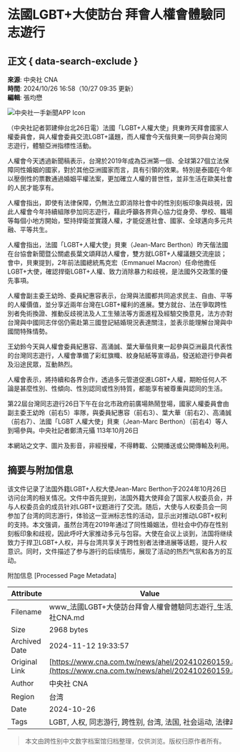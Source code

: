 # 法國LGBT+大使訪台 拜會人權會體驗同志遊行

## 正文 { data-search-exclude }


**來源**: 中央社 CNA  
**時間**: 2024/10/26 16:58（10/27 09:35 更新）  
**編輯**: 張均懋  

![中央社一手新聞APP Icon](https://imgcdn.cna.com.tw/www/website/img/icon-app.svg)  

（中央社記者郭建伸台北26日電）法國「LGBT+人權大使」貝東昨天拜會國家人權委員會，與人權會委員交流LGBT+議題，而人權會今天偕貝東一同參與台灣同志遊行，體驗亞洲指標性活動。

人權會今天透過新聞稿表示，台灣於2019年成為亞洲第一個、全球第27個立法保障同性婚姻的國家，對於其他亞洲國家而言，具有引領的效果。特別是泰國在今年以壓倒性的票數通過婚姻平權法案，更加確立人權的普世性，並非生活在歐美社會的人民才能享有。

人權會指出，即使有法律保障，仍無法立即消除社會中的性別刻板印象與歧視，因此人權會今年持續組隊參加同志遊行，藉此呼籲各界齊心協力從身旁、學校、職場等每個小地方開始，堅持捍衛並實踐人權，才能促進社會、國家、全球邁向多元共融、平等共生。

人權會指出，法國「LGBT+人權大使」貝東（Jean-Marc Berthon）昨天偕法國在台協會新聞暨公關處長葉文頌拜訪人權會，雙方就LGBT+人權議題交流座談；會中，貝東提到，2年前法國總統馬克宏（Emmanuel Macron）任命他擔任LGBT+大使，確認捍衛LGBT+人權、致力消除暴力和歧視，是法國外交政策的優先事項。

人權會副主委王幼玲、委員紀惠容表示，台灣與法國都共同追求民主、自由、平等的人權價值，並分享近兩年台灣在LGBT+權利的進展。雙方就台、法在爭取跨性別者免術換證、推動反歧視法及人工生殖法等方面進程及經驗交換意見，法方亦對台灣與中國同志伴侶仍需赴第三國登記結婚現況表達關注，並表示能理解台灣與中國間特殊情勢。

王幼鈴今天與人權會委員紀惠容、高涌誠、葉大華偕貝東一起參與亞洲最具代表性的台灣同志遊行，人權會準備了彩虹旗幟、紋身貼紙等宣導品，發送給遊行參與者及沿途民眾，互動熱烈。

人權會表示，將持續和各界合作，透過多元管道促進LGBT+人權，期盼任何人不論是甚麼性別、性傾向、性別認同或性別特質，都能享有被尊重與認同的生活。

第22屆台灣同志遊行26日下午在台北市政府前廣場熱鬧登場，國家人權委員會由副主委王幼玲（前右5）率隊，與委員紀惠容（前右3）、葉大華（前右2）、高涌誠（前右7）、法國「LGBT 人權大使」貝東（Jean-Marc Berthon）（前右4）等人到場參與。中央社記者鄭清元攝 113年10月26日

本網站之文字、圖片及影音，非經授權，不得轉載、公開播送或公開傳輸及利用。

## 摘要与附加信息

<!-- tcd_abstract -->
该文件记录了法国外籍LGBT+人权大使Jean-Marc Berthon于2024年10月26日访问台湾的相关情况。文件中首先提到，法国外籍大使拜会了国家人权委员会，并与人权委员会的成员针对LGBT+议题进行了交流。随后，大使与人权委员会一同参加了台湾的同志游行，体验这一亚洲标志性的活动，显示出对推动LGBT+权利的支持。本文强调，虽然台湾在2019年通过了同性婚姻法，但社会中仍存在性别刻板印象和歧视，因此呼吁大家推动多元与包容。大使在会议上谈到，法国将继续致力于捍卫LGBT+人权，并与台湾共享关于跨性别者法律进展等话题，提升人权意识。同时，文件描述了参与游行的后续情形，展现了活动的热烈气氛和各方的互动。
<!-- tcd_abstract_end -->

附加信息 [Processed Page Metadata]

| Attribute       | Value                                  |
|-----------------|----------------------------------------|
| Filename        | www_法國LGBT+大使訪台拜會人權會體驗同志遊行_生活_中央社CNA.md                             |
| Size            | 2968 bytes                           |
| Archived Date   | 2024-11-12 19:33:57                             |
| Original Link   | [https://www.cna.com.tw/news/ahel/202410260159.aspx](https://www.cna.com.tw/news/ahel/202410260159.aspx)                       |
| Author          | 中央社 CNA                               |
| Region          | 台湾                               |
| Date            | 2024-10-26                                 |
| Tags            | LGBT, 人权, 同志游行, 跨性别, 台湾, 法国, 社会运动, 法律政策                                 |
>
> 本文由跨性别中文数字档案馆归档整理，仅供浏览。版权归原作者所有。
>